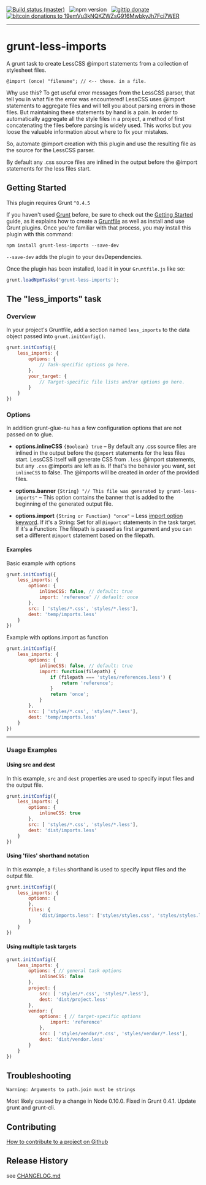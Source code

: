 [![Build status (master)](http://b.adge.me/travis/MarcDiethelm/grunt-less-imports.svg)](https://travis-ci.org/MarcDiethelm/grunt-less-imports) &nbsp; ![npm version](http://b.adge.me/npm/v/grunt-less-imports.svg) &nbsp; [![gittip donate](http://b.adge.me/:gittip-donate-lightgrey.svg)](https://www.gittip.com/MarcDiethelm/) &nbsp; [![bitcoin donations to 19emVu3kNQKZWZsG916MwbkyJh7Fci7WER](http://b.adge.me/:bitcoin-donate-lightgrey.svg)](bitcoin:19emVu3kNQKZWZsG916MwbkyJh7Fci7WER)

---

# grunt-less-imports

A grunt task to create LessCSS @import statements from a collection of stylesheet files.

```less
@import (once) "filename"; // <-- these. in a file.
```

Why use this? To get useful error messages from the LessCSS parser, that tell you in what file the error was encountered!
LessCSS uses @import statements to aggregate files and will tell you about parsing errors in those files.
But maintaining these statements by hand is a pain. In order to automatically aggregate all the style files in a project,
a method of first concatenating the files before parsing is widely used. This works but you loose the valuable
information about where to fix your mistakes.

So, automate @import creation with this plugin and use the resulting file as the source for the LessCSS parser.

By default any .css source files are inlined in the output before the @import statements for the less files start.

## Getting Started
This plugin requires Grunt `^0.4.5`

If you haven't used [Grunt](http://gruntjs.com/) before, be sure to check out the
[Getting Started](http://gruntjs.com/getting-started) guide, as it explains how to create a
[Gruntfile](http://gruntjs.com/sample-gruntfile) as well as install and use Grunt plugins. Once you're familiar with
that process, you may install this plugin with this command:

```shell
npm install grunt-less-imports --save-dev
```

`--save-dev` adds the plugin to your devDependencies.

Once the plugin has been installed, load it in your `Gruntfile.js` like so:

```js
grunt.loadNpmTasks('grunt-less-imports');
```

## The "less_imports" task

### Overview
In your project's Gruntfile, add a section named `less_imports` to the data object passed into `grunt.initConfig()`.

```js
grunt.initConfig({
	less_imports: {
		options: {
			// Task-specific options go here.
		},
		your_target: {
			// Target-specific file lists and/or options go here.
		}
	}
})
```

### Options

In addition grunt-glue-nu has a few configuration options that are not passed on to glue.

- **options.inlineCSS** `{Boolean} true` – By default any .css source files are inlined in the output before the `@import` statements for the less files start.
  LessCSS itself will generate CSS from `.less` @import statements, but any `.css` @imports are left as is. If that's the behavior
  you want, set `inlineCSS` to false. The @imports will be created in order of the provided files.

- **options.banner** `{String} "// This file was generated by grunt-less-imports"` – This option contains the banner that is added to the beginning of the generated output file.

- **options.import** `{String or Function} "once"` – Less [import option keyword](http://lesscss.org/features/#import-options).
  If it's a String: Set for all `@import` statements in the task target.
  If it's a Function: The filepath is passed as first argument and you can set a different `@import` statement based on the filepath.


#### Examples
Basic example with options

```js
grunt.initConfig({
	less_imports: {
		options: {
			inlineCSS: false, // default: true
			import: 'reference' // default: once
		},
		src: [ 'styles/*.css', 'styles/*.less'],
		dest: 'temp/imports.less'
	}
})
```

Example with options.import as function

```js
grunt.initConfig({
	less_imports: {
		options: {
			inlineCSS: false, // default: true
			import: function(filepath) {
				if (filepath === 'styles/references.less') {
					return 'reference';
				}
				return 'once';
			}
		},
		src: [ 'styles/*.css', 'styles/*.less'],
		dest: 'temp/imports.less'
	}
})
```

---

### Usage Examples

#### Using src and dest
In this example, `src` and `dest` properties are used to specify input files and the output file.

```js
grunt.initConfig({
	less_imports: {
		options: {
			inlineCSS: true
		},
		src: [ 'styles/*.css', 'styles/*.less'],
		dest: 'dist/imports.less'
	}
})
```

#### Using 'files' shorthand notation
In this example, a `files` shorthand is used to specify input files and the output file.

```js
grunt.initConfig({
	less_imports: {
		options: {
		},
		files: {
			'dist/imports.less': ['styles/styles.css', 'styles/styles.less']
		}
	}
})
```

#### Using multiple task targets

```js
grunt.initConfig({
	less_imports: {
		options: { // general task options
			inlineCSS: false
		},
		project: {
			src: [ 'styles/*.css', 'styles/*.less'],
			dest: 'dist/project.less'
		},
		vendor: {
			options: { // target-specific options
				import: 'reference'
			},
			src: [ 'styles/vendor/*.css', 'styles/vendor/*.less'],
			dest: 'dist/vendor.less'
		}
	}
})
```

## Troubleshooting

	Warning: Arguments to path.join must be strings

Most likely caused by a change in Node 0.10.0. Fixed in Grunt 0.4.1.
Update grunt and grunt-cli.

## Contributing
[How to contribute to a project on Github](https://github.com/MarcDiethelm/contributing/blob/master/README.md)

## Release History
see [CHANGELOG.md](CHANGELOG.md)
